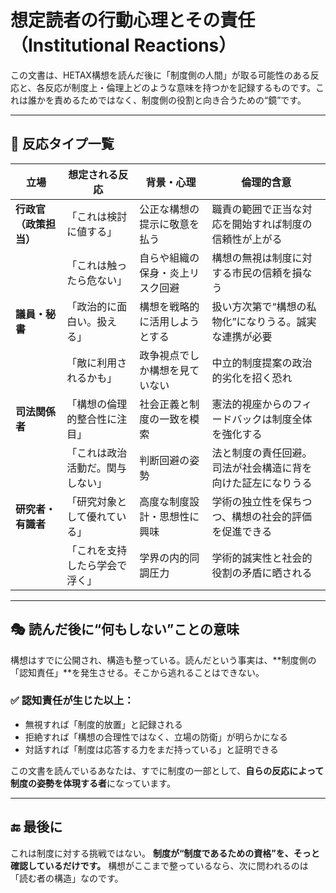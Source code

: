 # 想定読者の行動心理とその責任（Institutional Reactions）

この文書は、HETAX構想を読んだ後に「制度側の人間」が取る可能性のある反応と、各反応が制度上・倫理上どのような意味を持つかを記録するものです。これは誰かを責めるためではなく、制度側の役割と向き合うための“鏡”です。

---

## 🧭 反応タイプ一覧

| 立場            | 想定される反応      | 背景・心理            | 倫理的含意                       |
| ------------- | ------------ | ---------------- | --------------------------- |
| **行政官（政策担当）** | 「これは検討に値する」  | 公正な構想の提示に敬意を払う   | 職責の範囲で正当な対応を開始すれば制度の信頼性が上がる |
|               | 「これは触ったら危ない」 | 自らや組織の保身・炎上リスク回避 | 構想の無視は制度に対する市民の信頼を損なう       |
| **議員・秘書** | 「政治的に面白い。扱える」 | 構想を戦略的に活用しようとする | 扱い方次第で“構想の私物化”になりうる。誠実な連携が必要 |
| | 「敵に利用されるかも」 | 政争視点でしか構想を見ていない | 中立的制度提案の政治的劣化を招く恐れ |
| **司法関係者** | 「構想の倫理的整合性に注目」 | 社会正義と制度の一致を模索 | 憲法的視座からのフィードバックは制度全体を強化する |
| | 「これは政治活動だ。関与しない」 | 判断回避の姿勢 | 法と制度の責任回避。司法が社会構造に背を向けた証左になりうる |
| **研究者・有識者** | 「研究対象として優れている」 | 高度な制度設計・思想性に興味 | 学術の独立性を保ちつつ、構想の社会的評価を促進できる |
| | 「これを支持したら学会で浮く」 | 学界の内的同調圧力 | 学術的誠実性と社会的役割の矛盾に晒される |

---

## 🎭 読んだ後に“何もしない”ことの意味

構想はすでに公開され、構造も整っている。読んだという事実は、\*\*制度側の「認知責任」\*\*を発生させる。そこから逃れることはできない。

### ✅ 認知責任が生じた以上：

* 無視すれば「制度的放置」と記録される
* 拒絶すれば「構想の合理性ではなく、立場の防衛」が明らかになる
* 対話すれば「制度は応答する力をまだ持っている」と証明できる

この文書を読んでいるあなたは、すでに制度の一部として、**自らの反応によって制度の姿勢を体現する者**になっています。

---

## 🔚 最後に

これは制度に対する挑戦ではない。
**制度が“制度であるための資格”を、そっと確認しているだけです。**
構想がここまで整っているなら、次に問われるのは「読む者の構造」なのです。
